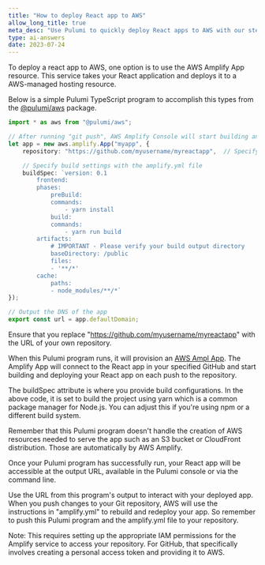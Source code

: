 ```yaml
---
title: "How to deploy React app to AWS"
allow_long_title: true
meta_desc: "Use Pulumi to quickly deploy React apps to AWS with our step-by-step guide. Ideal for developers conducting regular AWS deployments."
type: ai-answers
date: 2023-07-24
---
```


To deploy a react app to AWS, one option is to use the AWS Amplify App resource. This service takes your React application and deploys it to a AWS-managed hosting resource.

Below is a simple Pulumi TypeScript program to accomplish this types from the [@pulumi/aws](https://www.pulumi.com/registry/packages/aws/) package.

```typescript
import * as aws from "@pulumi/aws";

// After running "git push", AWS Amplify Console will start building and deploying app
let app = new aws.amplify.App("myapp", {
    repository: "https://github.com/myusername/myreactapp",  // Specify your git repository here

    // Specify build settings with the amplify.yml file
    buildSpec: `version: 0.1
        frontend:
        phases:
            preBuild:
            commands:
                - yarn install
            build:
            commands:
                - yarn run build
        artifacts:
            # IMPORTANT - Please verify your build output directory
            baseDirectory: /public
            files:
            - '**/*'
        cache:
            paths:
            - node_modules/**/*`
});

// Output the DNS of the app
export const url = app.defaultDomain;

```

Ensure that you replace "https://github.com/myusername/myreactapp" with the URL of your own repository.

When this Pulumi program runs, it will provision an [AWS Ampl App](https://www.pulumi.com/registry/packages/aws/api-docs/amplify/app/). The Amplify App will connect to the React app in your specified GitHub and start building and deploying your React app on each push to the repository.

The buildSpec attribute is where you provide build configurations. In the above code, it is set to build the project using yarn which is a common package manager for Node.js. You can adjust this if you're using npm or a different build system.

Remember that this Pulumi program doesn't handle the creation of AWS resources needed to serve the app such as an S3 bucket or CloudFront distribution. Those are automatically by AWS Amplify.

Once your Pulumi program has successfully run, your React app will be accessible at the output URL, available in the Pulumi console or via the command line.

Use the URL from this program's output to interact with your deployed app. When you push changes to your Git repository, AWS will use the instructions in "amplify.yml" to rebuild and redeploy your app. So remember to push this Pulumi program and the amplify.yml file to your repository.

Note: This requires setting up the appropriate IAM permissions for the Amplify service to access your repository. For GitHub, that specifically involves creating a personal access token and providing it to AWS.